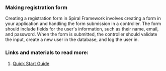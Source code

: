 ### Making registration form

Creating a registration form in Spiral Framework involves creating a form in your application and handling the form submission in a controller. The form should include fields for the user's information, such as their name, email, and password. When the form is submitted, the controller should validate the input, create a new user in the database, and log the user in.

### Links and materials to read more:
1. [Quick Start Guide](https://spiral.dev/docs/basics-quick-start/2.9/en)
